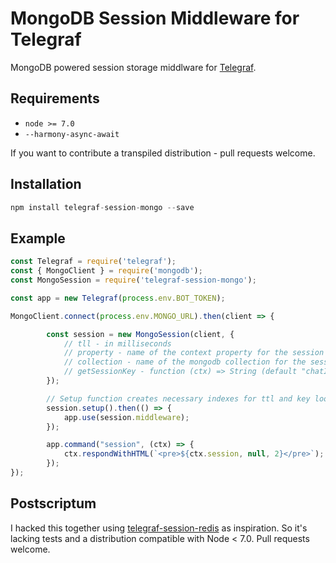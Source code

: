 MongoDB Session Middleware for Telegraf
=======================================

MongoDB powered session storage middlware for [Telegraf](https://github.com/telegraf/telegraf).

Requirements
------------

* `node >= 7.0`
* `--harmony-async-await`

If you want to contribute a transpiled distribution - pull requests welcome.


Installation
------------

```js
npm install telegraf-session-mongo --save
```

Example
-------

```js
const Telegraf = require('telegraf');
const { MongoClient } = require('mongodb');
const MongoSession = require('telegraf-session-mongo');

const app = new Telegraf(process.env.BOT_TOKEN);

MongoClient.connect(process.env.MONGO_URL).then(client => {

        const session = new MongoSession(client, {
            // tll - in milliseconds
            // property - name of the context property for the session (default: session)
            // collection - name of the mongodb collection for the sessions (default: sessions)
            // getSessionKey - function (ctx) => String (default "chatId:fromId")
        });

        // Setup function creates necessary indexes for ttl and key lookup
        session.setup().then(() => {
            app.use(session.middleware);
        });

        app.command("session", (ctx) => {
            ctx.respondWithHTML(`<pre>${ctx.session, null, 2}</pre>`);
        });
});
```

Postscriptum
------------

I hacked this together using [telegraf-session-redis](https://github.com/telegraf/telegraf-session-redis/) as inspiration.
So it's lacking tests and a distribution compatible with Node < 7.0. Pull requests welcome.
